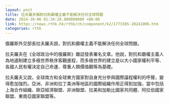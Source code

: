 ```yaml
---
layout: post
title: 拉夫羅夫稱對抗和霸權主義不能解決任何全球問題
date: 2024-10-06 01:34:28.000000000 +08:00
link: https://news.rthk.hk/rthk/ch/component/k2/1773385-20241006.htm
categories: rthk
---
```


俄羅斯外交部長拉夫羅夫說，對抗和霸權主義不能解決任何全球問題。

拉夫羅夫在《全球政治中的俄羅斯》雜誌發表署名文章。他說，對抗和霸權主義人為地遏制建立多極世界秩序客觀進程，而多極世界的建立是以大小國家權利平等、各國人民有權決定自己命運、尊重人類價值觀等為基礎。

拉夫羅夫又說，全球南方和全球東方國家對自身充分參與國際議程權利的呼聲，變得愈加強烈。亞洲、非洲和拉丁美洲等地區的國際組織作用正得到加強，當中包括上海合作組織、歐亞經濟聯盟、非洲聯盟、拉美和加勒比國家共同體、阿拉伯國家聯盟、東南亞國家聯盟等。
